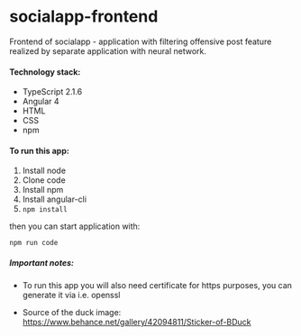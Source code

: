 # socialapp-frontend

Frontend of socialapp - application with filtering offensive post feature realized by
separate application with neural network.

#### Technology stack:

* TypeScript 2.1.6
* Angular 4
* HTML
* CSS
* npm

#### To run this app:
1) Install node
2) Clone code
3) Install npm
4) Install angular-cli
5) ```npm install```

then you can start application with:

```
npm run code
```

##### Important notes:

* To run this app you will also need certificate for https purposes, you can generate it via i.e. openssl

* Source of the duck image: https://www.behance.net/gallery/42094811/Sticker-of-BDuck
